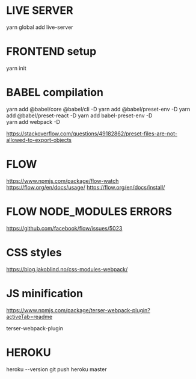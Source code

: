 # LIVE SERVER

yarn global  add live-server

# FRONTEND setup

yarn init

# BABEL compilation

yarn add @babel/core @babel/cli -D 
yarn add @babel/preset-env -D
yarn add @babel/preset-react -D
yarn add babel-preset-env -D  
yarn add webpack -D


https://stackoverflow.com/questions/49182862/preset-files-are-not-allowed-to-export-objects



# FLOW
https://www.npmjs.com/package/flow-watch
https://flow.org/en/docs/usage/
https://flow.org/en/docs/install/


# FLOW NODE_MODULES ERRORS
https://github.com/facebook/flow/issues/5023



# CSS styles

https://blog.jakoblind.no/css-modules-webpack/


# JS minification

https://www.npmjs.com/package/terser-webpack-plugin?activeTab=readme


terser-webpack-plugin



# HEROKU

heroku --version
git push heroku master


